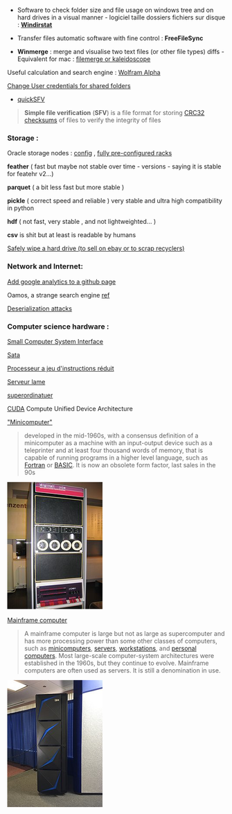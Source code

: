- Software to check folder size and file usage on windows tree and on hard drives in a visual manner - logiciel taille dossiers fichiers sur disque : [**Windirstat**](https://windirstat.net/)

- Transfer files automatic software with fine control : **FreeFileSync**
- **Winmerge** : merge and visualise two text files (or other file types) diffs - Equivalent for mac : [filemerge or kaleidoscope](https://www.youtips.com/comparer-deux-fichiers-avec-filemerge-ou-kaleidoscope/)

Useful calculation and search engine : [Wolfram Alpha](https://www.wolframalpha.com)

[Change User credentials for shared folders](https://www.top-password.com/blog/clear-saved-credentials-for-network-share-or-remote-desktop/) 

- [quickSFV](https://www.quicksfv.org/) 

> **Simple file verification** (**SFV**) is a file format for storing [CRC32](https://en.wikipedia.org/wiki/CRC32) [checksums](https://en.wikipedia.org/wiki/Checksum) of files to verify the integrity of files

### Storage :

Oracle storage nodes : [config](https://docs.oracle.com/cd/E19114-01/sol.backup51/805-3795/6j3jtvjmr/index.html) , [fully pre-configured racks](https://docs.oracle.com/en/storage/index.html)

**feather** ( fast but maybe not stable over time - versions - saying it is stable for featehr v2...)

**parquet** ( a bit less fast but more stable )

**pickle** ( correct speed and reliable ) very stable and ultra high compatibility in python

**hdf** ( not fast, very stable , and not lightweighted... )

**csv** is shit but at least is readable by humans

[Safely wipe a hard drive (to sell on ebay or to scrap recyclers)](https://www.makeuseof.com/tag/how-to-wipe-a-hard-drive/)

### Network and Internet:

[Add google analytics to a github page](https://stackoverflow.com/questions/17207458/how-to-add-google-analytics-tracking-id-to-github-pages)

Oamos, a strange search engine [ref](https://www.youtube.com/watch?v=L4_cfJ_QPKg)

[Deserialization attacks](https://medium.com/gdg-vit/deserialization-attacks-d312fbe58e7d)

### Computer science hardware :

[Small Computer System Interface](https://fr.wikipedia.org/wiki/Small_Computer_System_Interface)

[Sata](https://fr.wikipedia.org/wiki/Serial_ATA) 

[Processeur a jeu d'instructions réduit](https://fr.wikipedia.org/wiki/Processeur_%C3%A0_jeu_d%27instructions_r%C3%A9duit)

[Serveur lame](https://fr.wikipedia.org/wiki/Serveur_lame)

[superordinatuer](https://fr.wikipedia.org/wiki/Superordinateur)

[CUDA](https://fr.wikipedia.org/wiki/Compute_Unified_Device_Architecture) Compute Unified Device Architecture

["Minicomputer"](https://en.wikipedia.org/wiki/Minicomputer)

> developed in the mid-1960s, with a consensus definition of a minicomputer as a machine with an input-output device such as a teleprinter and at least four  thousand words of memory, that is capable of running programs in a  higher level language, such as [Fortran](https://en.wikipedia.org/wiki/Fortran) or [BASIC](https://en.wikipedia.org/wiki/BASIC). It is now an obsolete form factor, last sales in the 90s

[![img](Informatic.assets/220px-Pdp-11-40.jpg)](https://en.wikipedia.org/wiki/File:Pdp-11-40.jpg)

[Mainframe computer](https://en.wikipedia.org/wiki/Mainframe_computer)

> A mainframe computer is large but not as large as supercomputer and has  more processing power than some other classes of computers, such as [minicomputers](https://en.wikipedia.org/wiki/Minicomputer), [servers](https://en.wikipedia.org/wiki/Server_(computing)), [workstations](https://en.wikipedia.org/wiki/Workstation), and [personal computers](https://en.wikipedia.org/wiki/Personal_computer). Most large-scale computer-system architectures were established in the  1960s, but they continue to evolve. Mainframe computers are often used  as servers. It is still a denomination in use.

[![img](Informatic.assets/220px-IBM_Z15_mainframe.jpg)](https://en.wikipedia.org/wiki/File:IBM_Z15_mainframe.jpg)

